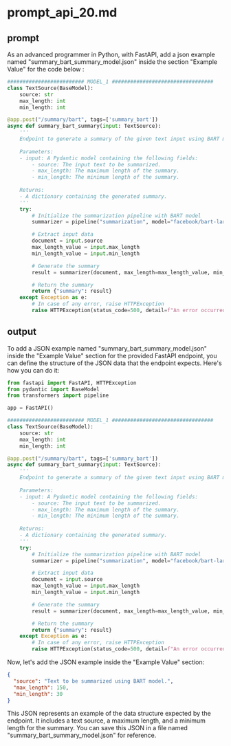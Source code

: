 # prompt_api_20.md

## prompt
As an advanced programmer in Python, with FastAPI, add a json example named "summary_bart_summary_model.json" inside the section "Example Value" for the code below :

```python
######################### MODEL_1 #################################
class TextSource(BaseModel):
    source: str
    max_length: int
    min_length: int

@app.post("/summary/bart", tags=['summary_bart'])
async def summary_bart_summary(input: TextSource):
    '''
    Endpoint to generate a summary of the given text input using BART model.
    
    Parameters:
    - input: A Pydantic model containing the following fields:
        - source: The input text to be summarized.
        - max_length: The maximum length of the summary.
        - min_length: The minimum length of the summary.
    
    Returns:
    - A dictionary containing the generated summary.
    '''
    try:
        # Initialize the summarization pipeline with BART model
        summarizer = pipeline("summarization", model="facebook/bart-large-cnn")

        # Extract input data
        document = input.source
        max_length_value = input.max_length
        min_length_value = input.min_length

        # Generate the summary
        result = summarizer(document, max_length=max_length_value, min_length=min_length_value, do_sample=False)

        # Return the summary
        return {"summary": result}
    except Exception as e:
        # In case of any error, raise HTTPException
        raise HTTPException(status_code=500, detail=f"An error occurred: {str(e)}")
```

## output
To add a JSON example named "summary_bart_summary_model.json" inside the "Example Value" section for the provided FastAPI endpoint, you can define the structure of the JSON data that the endpoint expects. Here's how you can do it:

```python
from fastapi import FastAPI, HTTPException
from pydantic import BaseModel
from transformers import pipeline

app = FastAPI()

######################### MODEL_1 #################################
class TextSource(BaseModel):
    source: str
    max_length: int
    min_length: int

@app.post("/summary/bart", tags=['summary_bart'])
async def summary_bart_summary(input: TextSource):
    '''
    Endpoint to generate a summary of the given text input using BART model.
    
    Parameters:
    - input: A Pydantic model containing the following fields:
        - source: The input text to be summarized.
        - max_length: The maximum length of the summary.
        - min_length: The minimum length of the summary.
    
    Returns:
    - A dictionary containing the generated summary.
    '''
    try:
        # Initialize the summarization pipeline with BART model
        summarizer = pipeline("summarization", model="facebook/bart-large-cnn")

        # Extract input data
        document = input.source
        max_length_value = input.max_length
        min_length_value = input.min_length

        # Generate the summary
        result = summarizer(document, max_length=max_length_value, min_length=min_length_value, do_sample=False)

        # Return the summary
        return {"summary": result}
    except Exception as e:
        # In case of any error, raise HTTPException
        raise HTTPException(status_code=500, detail=f"An error occurred: {str(e)}")
```

Now, let's add the JSON example inside the "Example Value" section:

```json
{
  "source": "Text to be summarized using BART model.",
  "max_length": 150,
  "min_length": 30
}
```

This JSON represents an example of the data structure expected by the endpoint. It includes a text source, a maximum length, and a minimum length for the summary. You can save this JSON in a file named "summary_bart_summary_model.json" for reference.


